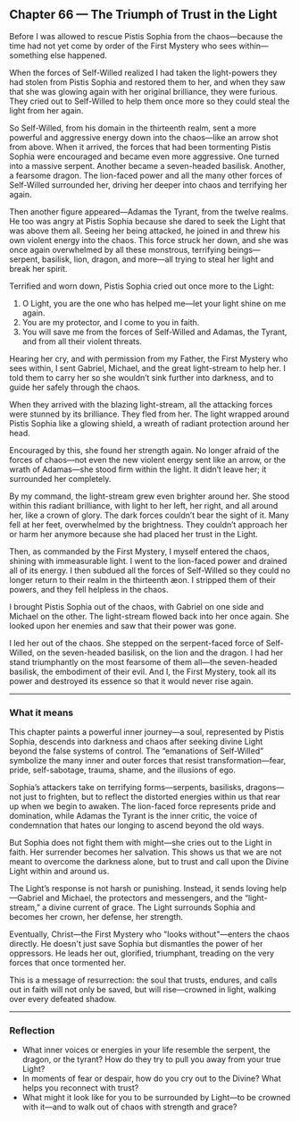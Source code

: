 ## Chapter 66 — The Triumph of Trust in the Light

Before I was allowed to rescue Pistis Sophia from the chaos—because the time had not yet come by order of the First Mystery who sees within—something else happened.

When the forces of Self-Willed realized I had taken the light-powers they had stolen from Pistis Sophia and restored them to her, and when they saw that she was glowing again with her original brilliance, they were furious. They cried out to Self-Willed to help them once more so they could steal the light from her again.

So Self-Willed, from his domain in the thirteenth realm, sent a more powerful and aggressive energy down into the chaos—like an arrow shot from above. When it arrived, the forces that had been tormenting Pistis Sophia were encouraged and became even more aggressive. One turned into a massive serpent. Another became a seven-headed basilisk. Another, a fearsome dragon. The lion-faced power and all the many other forces of Self-Willed surrounded her, driving her deeper into chaos and terrifying her again.

Then another figure appeared—Adamas the Tyrant, from the twelve realms. He too was angry at Pistis Sophia because she dared to seek the Light that was above them all. Seeing her being attacked, he joined in and threw his own violent energy into the chaos. This force struck her down, and she was once again overwhelmed by all these monstrous, terrifying beings—serpent, basilisk, lion, dragon, and more—all trying to steal her light and break her spirit.

Terrified and worn down, Pistis Sophia cried out once more to the Light:

1. O Light, you are the one who has helped me—let your light shine on me again.
2. You are my protector, and I come to you in faith.
3. You will save me from the forces of Self-Willed and Adamas, the Tyrant, and from all their violent threats.

Hearing her cry, and with permission from my Father, the First Mystery who sees within, I sent Gabriel, Michael, and the great light-stream to help her. I told them to carry her so she wouldn’t sink further into darkness, and to guide her safely through the chaos.

When they arrived with the blazing light-stream, all the attacking forces were stunned by its brilliance. They fled from her. The light wrapped around Pistis Sophia like a glowing shield, a wreath of radiant protection around her head.

Encouraged by this, she found her strength again. No longer afraid of the forces of chaos—not even the new violent energy sent like an arrow, or the wrath of Adamas—she stood firm within the light. It didn’t leave her; it surrounded her completely.

By my command, the light-stream grew even brighter around her. She stood within this radiant brilliance, with light to her left, her right, and all around her, like a crown of glory. The dark forces couldn’t bear the sight of it. Many fell at her feet, overwhelmed by the brightness. They couldn’t approach her or harm her anymore because she had placed her trust in the Light.

Then, as commanded by the First Mystery, I myself entered the chaos, shining with immeasurable light. I went to the lion-faced power and drained all of its energy. I then subdued all the forces of Self-Willed so they could no longer return to their realm in the thirteenth æon. I stripped them of their powers, and they fell helpless in the chaos.

I brought Pistis Sophia out of the chaos, with Gabriel on one side and Michael on the other. The light-stream flowed back into her once again. She looked upon her enemies and saw that their power was gone.

I led her out of the chaos. She stepped on the serpent-faced force of Self-Willed, on the seven-headed basilisk, on the lion and the dragon. I had her stand triumphantly on the most fearsome of them all—the seven-headed basilisk, the embodiment of their evil. And I, the First Mystery, took all its power and destroyed its essence so that it would never rise again.

---

### What it means

This chapter paints a powerful inner journey—a soul, represented by Pistis Sophia, descends into darkness and chaos after seeking divine Light beyond the false systems of control. The “emanations of Self-Willed” symbolize the many inner and outer forces that resist transformation—fear, pride, self-sabotage, trauma, shame, and the illusions of ego.

Sophia’s attackers take on terrifying forms—serpents, basilisks, dragons—not just to frighten, but to reflect the distorted energies within us that rear up when we begin to awaken. The lion-faced force represents pride and domination, while Adamas the Tyrant is the inner critic, the voice of condemnation that hates our longing to ascend beyond the old ways.

But Sophia does not fight them with might—she cries out to the Light in faith. Her surrender becomes her salvation. This shows us that we are not meant to overcome the darkness alone, but to trust and call upon the Divine Light within and around us.

The Light’s response is not harsh or punishing. Instead, it sends loving help—Gabriel and Michael, the protectors and messengers, and the “light-stream,” a divine current of grace. The Light surrounds Sophia and becomes her crown, her defense, her strength.

Eventually, Christ—the First Mystery who "looks without"—enters the chaos directly. He doesn't just save Sophia but dismantles the power of her oppressors. He leads her out, glorified, triumphant, treading on the very forces that once tormented her.

This is a message of resurrection: the soul that trusts, endures, and calls out in faith will not only be saved, but will rise—crowned in light, walking over every defeated shadow.

---

### Reflection

* What inner voices or energies in your life resemble the serpent, the dragon, or the tyrant? How do they try to pull you away from your true Light?
* In moments of fear or despair, how do you cry out to the Divine? What helps you reconnect with trust?
* What might it look like for you to be surrounded by Light—to be crowned with it—and to walk out of chaos with strength and grace?
